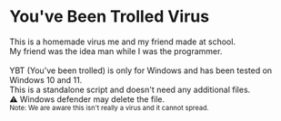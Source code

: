 # You've Been Trolled Virus
This is a homemade virus me and my friend made at school.<br />
My friend was the idea man while I was the programmer.<br />
<br />
YBT (You've been trolled) is only for Windows and has been tested on Windows 10 and 11.<br />
This is a standalone script and doesn't need any additional files.<br />
⚠️ Windows defender may delete the file.
<br />
<sub>Note: We are aware this isn't really a virus and it cannot spread.</sub><br />
